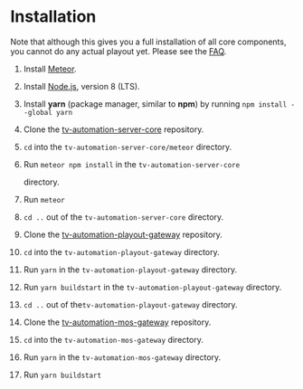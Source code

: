 # Installation

Note that although this gives you a full installation of all core components, you cannot do any actual playout yet. Please see the [FAQ](faq.md#is-there-any-missing-in-the-public-repositories).

1. Install [Meteor](https://www.meteor.com/).
2. Install [Node.js](https://nodejs.org/), version 8 \(LTS\).
3. Install **yarn** \(package manager, similar to **npm**\) by running `npm install --global yarn`
4. Clone the [tv-automation-server-core](https://github.com/nrkno/tv-automation-server-core) repository.
5. `cd` into the `tv-automation-server-core/meteor` directory.
6. Run `meteor npm install` in the `tv-automation-server-core`

    directory.

7. Run `meteor`
8. `cd ..` out of the `tv-automation-server-core` directory.
9. Clone the [tv-automation-playout-gateway](https://github.com/nrkno/tv-automation-playout-gateway) repository.
10. `cd` into the `tv-automation-playout-gateway` directory.
11. Run `yarn` in the `tv-automation-playout-gateway` directory.
12. Run `yarn buildstart` in the `tv-automation-playout-gateway` directory.
13. `cd ..` out of the`tv-automation-playout-gateway` directory.
14. Clone the [tv-automation-mos-gateway](https://github.com/nrkno/tv-automation-mos-gateway) repository.
15. `cd` into the `tv-automation-mos-gateway` directory.
16. Run `yarn` in the `tv-automation-mos-gateway` directory.
17. Run `yarn buildstart`

